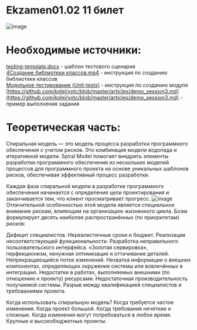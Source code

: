 # Ekzamen01.02 11 билет
![image](https://user-images.githubusercontent.com/90219892/176433965-09fac213-cde9-4e78-b725-152ebfad1ca6.png)

# Необходимые источники:
[testing-template.docx](https://docs.google.com/document/d/1HOLKqPUAQFTGmtaQGacwKFFMZiCr6q8s/edit#heading=h.gjdgxs) - шаблон тестового сценария<br>
[4Создание библиотеки классов.mp4](https://drive.google.com/file/d/1tV1DiGGJzMwXtKUpl05LZD5CXcK4Pk6V/view?usp=sharing) - инструкция по созданию библиотеки классов<br>
[Модульное тестирование (Unit-tests)](https://nationalteam.worldskills.ru/skills/modulnoe-testirovanie-unit-tests/) - инструкция по созданию модуля<br>
[https://github.com/kolei/yotc/blob/master/articles/demo_session3.md](https://github.com/kolei/yotc/blob/master/articles/demo_session3.md) - пример выполнения задания<br>

# Теоретическая часть:
Спиральная модель — это модель процесса разработки программного обеспечения с учетом рисков. Это комбинация модели водопада и итеративной модели. Spiral Model помогает внедрить элементы разработки программного обеспечения из нескольких моделей процессов для программного проекта на основе уникальных шаблонов рисков, обеспечивая эффективный процесс разработки.

Каждая фаза спиральной модели в разработке программного обеспечения начинается с определения цели проектирования и заканчивается тем, что клиент просматривает прогресс.
![image](https://user-images.githubusercontent.com/90219892/177039236-887c8f9e-f631-452d-9374-58f2fa606d13.png)
Отличительной особенностью этой модели является специальное внимание рискам, влияющим на организацию жизненного цикла. Боэм формулирует десять наиболее распространённых (по приоритетам) рисков:

Дефицит специалистов.
Нереалистичные сроки и бюджет.
Реализация несоответствующей функциональности.
Разработка неправильного пользовательского интерфейса.
«Золотая сервировка», перфекционизм, ненужная оптимизация и оттачивание деталей.
Непрекращающийся поток изменений.
Нехватка информации о внешних компонентах, определяющих окружение системы или вовлечённых в интеграцию.
Недостатки в работах, выполняемых внешними (по отношению к проекту) ресурсами.
Недостаточная производительность получаемой системы.
Разрыв между квалификацией специалистов и требованиями проекта.

Когда использовать спиральную модель?
Когда требуется частое изменения.
Когда проект большой.
Когда требования нечеткие и сложные.
Когда изменения могут потребоваться в любое время.
Крупные и высокобюджетные проекты.
